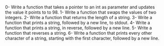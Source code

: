 0-	Write a function that takes a pointer to an int as parameter and updates the value it points to to 98.
1-	Write a function that swaps the values of two integers.
2-	Write a function that returns the length of a string.
3-	Write a function that prints a string, followed by a new line, to stdout.
4-	Write a function that prints a string, in reverse, followed by a new line.
5-	Write a function that reverses a string.
6-	Write a function that prints every other character of a string, starting with the first character, followed by a new line.

